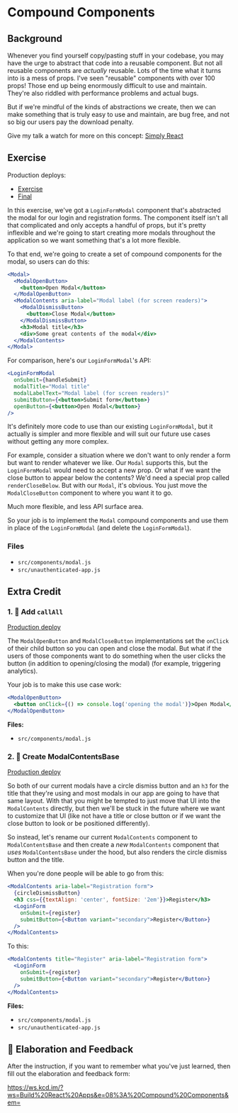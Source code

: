 # Compound Components

## Background

Whenever you find yourself copy/pasting stuff in your codebase, you may have the
urge to abstract that code into a reusable component. But not all reusable
components are _actually_ reusable. Lots of the time what it turns into is a
mess of props. I've seen "reusable" components with over 100 props! Those end up
being enormously difficult to use and maintain. They're also riddled with
performance problems and actual bugs.

But if we're mindful of the kinds of abstractions we create, then we can make
something that is truly easy to use and maintain, are bug free, and not so big
our users pay the download penalty.

Give my talk a watch for more on this concept:
[Simply React](https://www.youtube.com/watch?v=AiJ8tRRH0f8&list=PLV5CVI1eNcJgNqzNwcs4UKrlJdhfDjshf)

## Exercise

Production deploys:

- [Exercise](https://exercises-08-compound-components.bookshelf.lol/exercise)
- [Final](https://exercises-08-compound-components.bookshelf.lol/)

In this exercise, we've got a `LoginFormModal` component that's abstracted the
modal for our login and registration forms. The component itself isn't all that
complicated and only accepts a handful of props, but it's pretty inflexible and
we're going to start creating more modals throughout the application so we want
something that's a lot more flexible.

To that end, we're going to create a set of compound components for the modal,
so users can do this:

```jsx
<Modal>
  <ModalOpenButton>
    <button>Open Modal</button>
  </ModalOpenButton>
  <ModalContents aria-label="Modal label (for screen readers)">
    <ModalDismissButton>
      <button>Close Modal</button>
    </ModalDismissButton>
    <h3>Modal title</h3>
    <div>Some great contents of the modal</div>
  </ModalContents>
</Modal>
```

For comparison, here's our `LoginFormModal`'s API:

```jsx
<LoginFormModal
  onSubmit={handleSubmit}
  modalTitle="Modal title"
  modalLabelText="Modal label (for screen readers)"
  submitButton={<button>Submit form</button>}
  openButton={<button>Open Modal</button>}
/>
```

It's definitely more code to use than our existing `LoginFormModal`, but it
actually is simpler and more flexible and will suit our future use cases
without getting any more complex.

For example, consider a situation where we don't want to only render a form but
want to render whatever we like. Our `Modal` supports this, but the
`LoginFormModal` would need to accept a new prop. Or what if we want the close
button to appear below the contents? We'd need a special prop called
`renderCloseBelow`. But with our `Modal`, it's obvious. You just move the
`ModalCloseButton` component to where you want it to go.

Much more flexible, and less API surface area.

So your job is to implement the `Modal` compound components and use them in
place of the `LoginFormModal` (and delete the `LoginFormModal`).

### Files

- `src/components/modal.js`
- `src/unauthenticated-app.js`

## Extra Credit

### 1. 💯 Add `callAll`

[Production deploy](https://exercises-08-compound-components.bookshelf.lol/extra-1)

The `ModalOpenButton` and `ModalCloseButton` implementations set the `onClick`
of their child button so you can open and close the modal. But what if the users
of those components want to do something when the user clicks the button (in
addition to opening/closing the modal) (for example, triggering analytics).

Your job is to make this use case work:

```jsx
<ModalOpenButton>
  <button onClick={() => console.log('opening the modal')}>Open Modal</button>
</ModalOpenButton>
```

**Files:**

- `src/components/modal.js`

### 2. 💯 Create ModalContentsBase

[Production deploy](https://exercises-08-compound-components.bookshelf.lol/extra-2)

So both of our current modals have a circle dismiss button and an `h3` for the
title that they're using and most modals in our app are going to have that same
layout. With that you might be tempted to just move that UI into the
`ModalContents` directly, but then we'll be stuck in the future where we want to
customize that UI (like not have a title or close button or if we want the close
button to look or be positioned differently).

So instead, let's rename our current `ModalContents` component to
`ModalContentsBase` and then create a _new_ `ModalContents` component that
_uses_ `ModalContentsBase` under the hood, but also renders the circle dismiss
button and the title.

When you're done people will be able to go from this:

```jsx
<ModalContents aria-label="Registration form">
  {circleDismissButton}
  <h3 css={{textAlign: 'center', fontSize: '2em'}}>Register</h3>
  <LoginForm
    onSubmit={register}
    submitButton={<Button variant="secondary">Register</Button>}
  />
</ModalContents>
```

To this:

```jsx
<ModalContents title="Register" aria-label="Registration form">
  <LoginForm
    onSubmit={register}
    submitButton={<Button variant="secondary">Register</Button>}
  />
</ModalContents>
```

**Files:**

- `src/components/modal.js`
- `src/unauthenticated-app.js`

## 🦉 Elaboration and Feedback

After the instruction, if you want to remember what you've just learned, then
fill out the elaboration and feedback form:

https://ws.kcd.im/?ws=Build%20React%20Apps&e=08%3A%20Compound%20Components&em=

